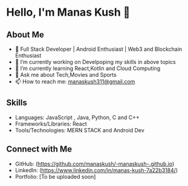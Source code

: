 # Hello, I'm Manas Kush 👋

## About Me
- 🚀 Full Stack Developer | Android Enthusiast | Web3 and Blockchain Enthusiast
- 🔭 I’m currently working on Develpoping my skills in above topics
- 🌱 I’m currently learning React,Kotlin and Cloud Computing
- 💬 Ask me about Tech,Movies and Sports
- 📫 How to reach me: manaskush311@gmail.com

## Skills
- Languages: JavaScript , Java, Python, C and C++
- Frameworks/Libraries: React 
- Tools/Technologies: MERN STACK and Android Dev

## Connect with Me
- GitHub: (https://github.com/manaskush/-manaskush-.github.io)
- LinkedIn: (https://www.linkedin.com/in/manas-kush-7a22b3184/)
- Portfolio: [To be uploaded soon]
